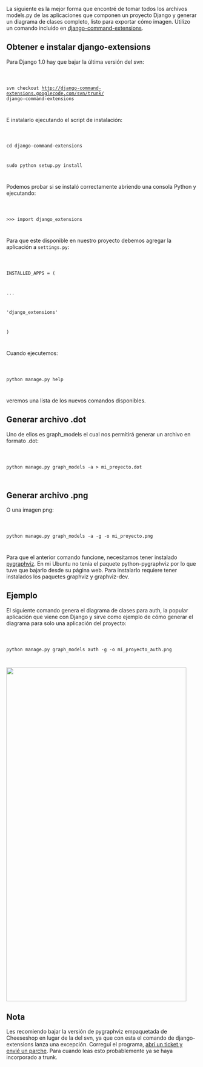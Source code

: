 <html><body><p>La siguiente es la mejor forma que encontré de tomar todos los archivos models.py de las aplicaciones que componen un proyecto Django y generar un diagrama de clases completo, listo para exportar cómo imagen. Utilizo un comando incluido en <a href="http://code.google.com/p/django-command-extensions/">django-command-extensions</a>.

<!--more-->

</p><h2>Obtener e instalar django-extensions</h2>

Para Django 1.0 hay que bajar la última versión del svn:

<code>

svn checkout http://django-command-extensions.googlecode.com/svn/trunk/ django-command-extensions

</code>

E instalarlo ejecutando el script de instalación:

<code>

cd django-command-extensions

sudo python setup.py install

</code>

Podemos probar si se instaló correctamente abriendo una consola Python y ejecutando:

<code>

&gt;&gt;&gt; import django_extensions

</code>

Para que este disponible en nuestro proyecto debemos agregar la aplicación a <code>settings.py</code>:

<code>

INSTALLED_APPS = (

...

'django_extensions'

)

</code>

Cuando ejecutemos:

<code>

python manage.py help

</code>

veremos una lista de los nuevos comandos disponibles.

<h2>Generar archivo .dot</h2>

Uno de ellos es graph_models el cual nos permitirá generar un archivo en formato .dot:

<code>

python manage.py graph_models -a &gt; mi_proyecto.dot

</code>

<h2>Generar archivo .png</h2>

O una imagen png:

<code>

python manage.py graph_models -a -g -o mi_proyecto.png

</code>

Para que el anterior comando funcione, necesitamos tener instalado <a href="https://networkx.lanl.gov/wiki/pygraphviz/">pygraphviz</a>. En mi Ubuntu no tenía el paquete python-pygraphviz por lo que tuve que bajarlo desde su página web. Para instalarlo requiere tener instalados los paquetes graphviz y graphviz-dev.

<h2>Ejemplo</h2>

El siguiente comando genera el diagrama de clases para auth, la popular aplicación que viene con Django y sirve como ejemplo de cómo generar el diagrama para solo una aplicación del proyecto:

<code>

python manage.py graph_models auth -g -o mi_proyecto_auth.png

</code>

<a href="/wp-content/uploads/2008/10/mi_proyecto_auth.png"><img class="aligncenter size-full wp-image-766" title="mi_proyecto_auth" src="/wp-content/uploads/2008/10/mi_proyecto_auth.png" alt="" width="475" height="880"></a>

<h2>Nota</h2>

Les recomiendo bajar la versión de pygraphviz empaquetada de Cheeseshop en lugar de la del svn, ya que con esta el comando de django-extensions lanza una excepción. Correguí el programa, <a href="http://code.google.com/p/django-command-extensions/issues/detail?id=66">abrí un ticket y envié un parche</a>. Para cuando leas esto probablemente ya se haya incorporado a trunk.</body></html>